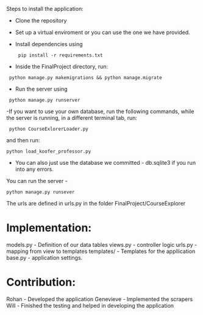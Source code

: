 Steps to install the application:

- Clone the repository
- Set up a virtual enviroment or you can use the one we have provided. 
- Install dependencies using 
  ```
   pip install -r requirements.txt
  ```
 
 - Inside the FinalProject directory, run:
 ```
  python manage.py makemigrations && python manage.migrate
 ```
 
 - Run the server using
 ```
  python manage.py runserver
 ```
 
 -If you want to use your own database, run the following commands, while the server is running, in a different terminal tab, run:
 ```
  python CourseExlorerLoader.py
 ```
 and then run:
  ```
  python load_koofer_professor.py
 ```
 
 - You can also just use the database we committed - db.sqlite3 if you run into any errors. 
 

 You can run the server - 
 ```
 python manage.py runsever
 ```
  
 The urls are defined in urls.py in the folder FinalProject/CourseExplorer 


 # Implementation:
 models.py - Definition of our data tables 
 views.py - controller logic
 urls.py - mapping from view to templates 
 templates/ - Templates for the appllication
 base.py - application settings.  
  

# Contribution:

  Rohan - Developed the application
  Genevieve - Implemented the scrapers
  Will - Finished the testing and helped in developing the application
